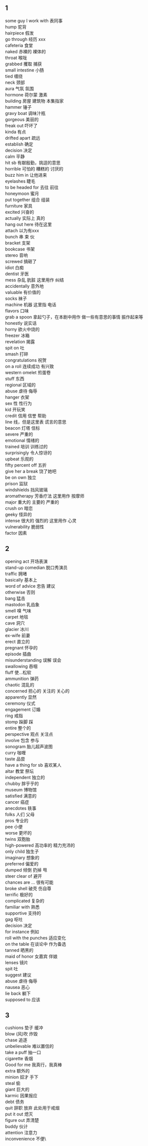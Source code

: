 ## 1

some guy I work with 表同事\
hump 驼背\
hairpiece 假发\
go through 经历 xxx\
cafeteria 食堂\
naked 赤裸的 裸体的\
throat 喉咙\
grabbed 攫取 捕获\
small intestine 小肠\
tied 缠绕\
neck 颈部\
aura 气氛 氛围\
hormone 荷尔蒙 激素\
building 房屋 建筑物 本集指家\
hammer 锤子\
gravy boat 调味汁瓶\
gorgeous 美丽的\
freak out 吓坏了\
kinda 有点\
drifted apart 疏远\
establish 确定\
decision 决定\
calm 平静\
hit sb 有献殷勤，挑逗的意思\
horrible 可怕的 糟糕的 讨厌的\
buzz him in 让他进来\
eyelashes 睫毛\
to be headed for 去往 前往\
honeymoon 蜜月\
put together 组合 组装\
furniture 家具\
excited 兴奋的\
actually 实际上 真的\
hang out here 待在这里\
attach 以为有xxx\
bunch 串 束 伙\
bracket 支架\
bookcase 书架\
stereo 音响\
screwed 搞砸了\
idiot 白痴\
dentist 牙医\
mess 杂乱 肮脏 这里用作 纠结\
accidentally 意外地\
valuable 有价值的\
socks 袜子\
machine 机器 这里指 电话\
flavors 口味\
grab a spoon 拿起勺子，在本剧中用作 做一些有意思的事情 振作起来等\
honestly 说实话\
horny 欲火中烧的\
freezer 冰箱\
revelation 揭露\
spit on 吐\
smash 打碎\
congratulations 祝贺\
on a roll 连续成功 有兴致\
western omelet 煎蛋卷\
stuff 东西\
regional 区域的\
abuse 虐待 侮辱\
hanger 衣架\
sex 性 性行为\
kid 开玩笑\
credit 信用 信誉 帮助\
line 线，但是这里表 谎言的意思\
beacon 灯塔 信标\
severe 严重的\
emotional 情绪的\
trained 培训 训练过的\
surprisingly 令人惊讶的\
upbeat 乐观的\
fifty percent off 五折\
give her a break 饶了她吧\
be on own 独立\
prison 监狱\
windshields 挡风玻璃\
aromatherapy 芳香疗法 这里用作 按摩师\
major 重大的 主要的 严重的\
crush on 暗恋\
geeky 怪异的\
intense 很大的 强烈的 这里用作 心灵\
vulnerability 脆弱性\
factor 因素

## 2
opening act 开场表演\
stand-up comedian 脱口秀演员\
traffic 拥堵\
basically 基本上\
word of advice 忠告 建议\
otherwise 否则\
bang 猛击\
mastodon 乳齿象\
smell 嗅 气味\
carpet 地毯\
cave 洞穴\
glacier 冰川\
ex-wife 前妻\
erect 直立的\
pregnant 怀孕的\
episode 插曲\
misunderstanding 误解 误会\
swallowing 吞咽\
fluff 使...松软\
ammunition 弹药\
chaotic 混乱的\
concerned 担心的 关注的 关心的\
apparently 显然\
ceremony 仪式\
engagement 订婚\
ring 戒指\
stomp 跺脚 踩\
entire 整个的\
perspective 观点 关注点\
involve 包含 参与\
sonogram 胎儿超声波图\
curry 咖喱\
taste 品尝\
have a thing for sb 喜欢某人\
altar 教堂 祭坛\
independent 独立的\
chubby 胖乎乎的\
museum 博物馆\
satisfied 满意的\
cancer 癌症\
anecdotes 轶事\
folks 人们 父母\
pros 专业的\
pee 小便\
worse 更坏的\
twins 双胞胎\
high-powered 高功率的 精力充沛的\
only child 独生子\
imaginary 想象的\
preferred 偏爱的\
dumped 倾倒 扔掉 甩\
steer clear of 避开\
chances are ... 很有可能\
broke shell 破壳 伤自尊\
terrific 极好的\
complicated 复杂的\
familiar with 熟悉\
supportive 支持的\
gag 呕吐\
decision 决定\
for instance 例如\
roll with the punches 适应变化\
on the table 在谈论中 作为备选\
tanned 晒黑的\
maid of honor 女嘉宾 伴娘\
lenses 镜片\
spit 吐\
suggest 建议\
abuse 虐待 侮辱\
nausea 恶心\
lie back 躺下\
supposed to 应该

## 3
cushions 垫子 缓冲\
blow (风)吹 炸毁\
chase 追逐\
unbelievable 难以置信的\
take a puff 抽一口\
cigarette 香烟\
Good for me 我真行，我真棒\
extra 额外的\
minion 奴才 手下\
steal 偷\
giant 巨大的\
karmic 因果报应\
debt 债务\
quit 辞职 放弃 此处用于戒烟\
put it out 熄灭\
figure out 弄清楚\
buddy 伙计\
attention 注意力\
inconvenience 不便\
